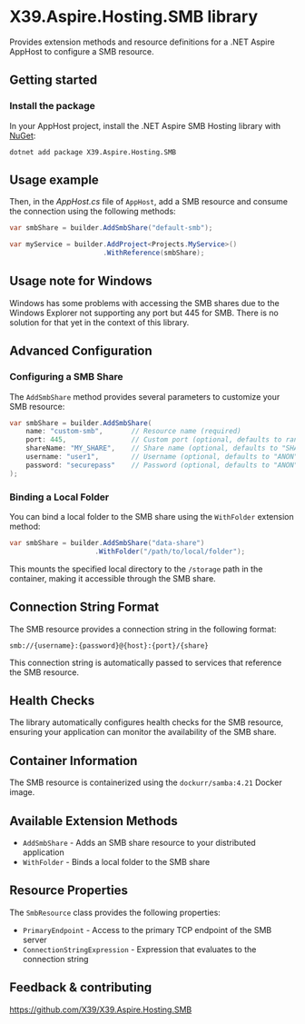 # X39.Aspire.Hosting.SMB library

Provides extension methods and resource definitions for a .NET Aspire AppHost to configure a SMB resource.

## Getting started

### Install the package

In your AppHost project, install the .NET Aspire SMB Hosting library with [NuGet](https://www.nuget.org):

```dotnetcli
dotnet add package X39.Aspire.Hosting.SMB
```

## Usage example

Then, in the _AppHost.cs_ file of `AppHost`, add a SMB resource and consume the connection using the following methods:

```csharp
var smbShare = builder.AddSmbShare("default-smb");

var myService = builder.AddProject<Projects.MyService>()
                       .WithReference(smbShare);
```

## Usage note for Windows
Windows has some problems with accessing the SMB shares due to the Windows Explorer not supporting any port but 445 for SMB.
There is no solution for that yet in the context of this library.

## Advanced Configuration

### Configuring a SMB Share

The `AddSmbShare` method provides several parameters to customize your SMB resource:

```csharp
var smbShare = builder.AddSmbShare(
    name: "custom-smb",       // Resource name (required)
    port: 445,                // Custom port (optional, defaults to random)
    shareName: "MY_SHARE",    // Share name (optional, defaults to "SHARE")
    username: "user1",        // Username (optional, defaults to "ANON")
    password: "securepass"    // Password (optional, defaults to "ANON")
);
```

### Binding a Local Folder

You can bind a local folder to the SMB share using the `WithFolder` extension method:

```csharp
var smbShare = builder.AddSmbShare("data-share")
                     .WithFolder("/path/to/local/folder");
```

This mounts the specified local directory to the `/storage` path in the container, making it accessible through the SMB share.

## Connection String Format

The SMB resource provides a connection string in the following format:

```
smb://{username}:{password}@{host}:{port}/{share}
```

This connection string is automatically passed to services that reference the SMB resource.

## Health Checks

The library automatically configures health checks for the SMB resource, ensuring your application can monitor the availability of the SMB share.

## Container Information

The SMB resource is containerized using the `dockurr/samba:4.21` Docker image.

## Available Extension Methods

- `AddSmbShare` - Adds an SMB share resource to your distributed application
- `WithFolder` - Binds a local folder to the SMB share

## Resource Properties

The `SmbResource` class provides the following properties:

- `PrimaryEndpoint` - Access to the primary TCP endpoint of the SMB server
- `ConnectionStringExpression` - Expression that evaluates to the connection string

## Feedback & contributing

https://github.com/X39/X39.Aspire.Hosting.SMB
